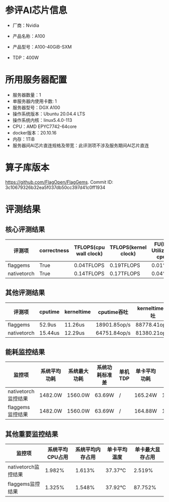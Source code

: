 # 参评AI芯片信息

* 厂商：Nvidia

* 产品名称：A100
* 产品型号：A100-40GiB-SXM
* TDP：400W

# 所用服务器配置

* 服务器数量：1
* 单服务器内使用卡数: 1
* 服务器型号：DGX A100
* 操作系统版本：Ubuntu 20.04.4 LTS
* 操作系统内核：linux5.4.0-113
* CPU：AMD EPYC7742-64core
* docker版本：20.10.16
* 内存：1TiB
* 服务器间AI芯片直连规格及带宽：此评测项不涉及服务期间AI芯片直连

# 算子库版本

https://github.com/FlagOpen/FlagGems. Commit ID: 3c10679326b32ea5f037db50cc397d41c0ff1934

# 评测结果

## 核心评测结果

| 评测项  | correctness | TFLOPS(cpu wall clock) | TFLOPS(kernel clock) | FU(FLOPS Utilization)-cputime | FU-kerneltime |
| ---- | -------------- | -------------- | ------------ | ------ | ----- |
| flaggems | True    | 0.04TFLOPS       | 0.19TFLOPS        | 0.01% | 0.06% |
| nativetorch | True    | 0.14TFLOPS      | 0.17TFLOPS      | 0.04%      | 0.05%    |

## 其他评测结果

| 评测项  | cputime | kerneltime | cputime吞吐 | kerneltime吞吐 | 无预热时延 | 预热后时延 |
| ---- | -------------- | -------------- | ------------ | ------------ | -------------- | -------------- |
| flaggems | 52.9us       | 11.26us        | 18901.85op/s | 88778.41op/s | 16327512.33us | 73.89us |
| nativetorch | 15.44us       | 12.29us        | 64751.84op/s | 81380.21op/s | 148089.35us | 37.16us |

## 能耗监控结果

| 监控项  | 系统平均功耗  | 系统最大功耗  | 系统功耗标准差 | 单机TDP | 单卡平均功耗 | 单卡最大功耗 | 单卡功耗标准差 | 单卡TDP |
| ---- | ------- | ------- | ------- | ----- | ------------ | ------------ | ------------- | ----- |
| nativetorch监控结果 | 1482.0W | 1560.0W | 63.69W   | /     | 165.24W       | 178.0W      | 13.78W        | 400W  |
| flaggems监控结果 | 1482.0W | 1560.0W | 63.69W   | /     | 164.88W       | 177.0W      | 15.11W        | 400W  |

## 其他重要监控结果

| 监控项  | 系统平均CPU占用 | 系统平均内存占用 | 单卡平均温度 | 单卡最大显存占用 |
| ---- | --------- | -------- | ------------ | -------------- |
| nativetorch监控结果 | 1.982%    | 1.613%   | 37.37°C       | 2.519%        |
| flaggems监控结果 | 1.325%    | 1.548%   | 37.92°C       | 87.752%        |
